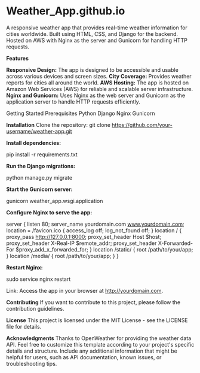 # Weather_App.github.io

A responsive weather app that provides real-time weather information for cities worldwide. Built using HTML, CSS, and Django for the backend. Hosted on AWS with Nginx as the server and Gunicorn for handling HTTP requests.


**Features**

**Responsive Design:** The app is designed to be accessible and usable across various devices and screen sizes.
**City Coverage:** Provides weather reports for cities all around the world.
**AWS Hosting:** The app is hosted on Amazon Web Services (AWS) for reliable and scalable server infrastructure.
**Nginx and Gunicorn:** Uses Nginx as the web server and Gunicorn as the application server to handle HTTP requests efficiently.


Getting Started
Prerequisites
Python
Django 
Nginx 
Gunicorn 

**Installation**
Clone the repository:
git clone https://github.com/your-username/weather-app.git

**Install dependencies:**

pip install -r requirements.txt

**Run the Django migrations:**

python manage.py migrate

**Start the Gunicorn server:**

gunicorn weather_app.wsgi.application

**Configure Nginx to serve the app:**

server {
    listen 80;
    server_name yourdomain.com www.yourdomain.com;
    location = /favicon.ico { access_log off; log_not_found off; }
    location / {
        proxy_pass http://127.0.0.1:8000;
        proxy_set_header Host $host;
        proxy_set_header X-Real-IP $remote_addr;
        proxy_set_header X-Forwarded-For $proxy_add_x_forwarded_for;
    }
    location /static/ {
        root /path/to/your/app;
    }
    location /media/ {
        root /path/to/your/app;
    }
}

**Restart Nginx:**

sudo service nginx restart

Link: Access the app in your browser at http://yourdomain.com.

**Contributing**
If you want to contribute to this project, please follow the contribution guidelines.

**License**
This project is licensed under the MIT License - see the LICENSE file for details.

**Acknowledgments**
Thanks to OpenWeather for providing the weather data API.
Feel free to customize this template according to your project's specific details and structure. Include any additional information that might be helpful for users, such as API documentation, known issues, or troubleshooting tips.
